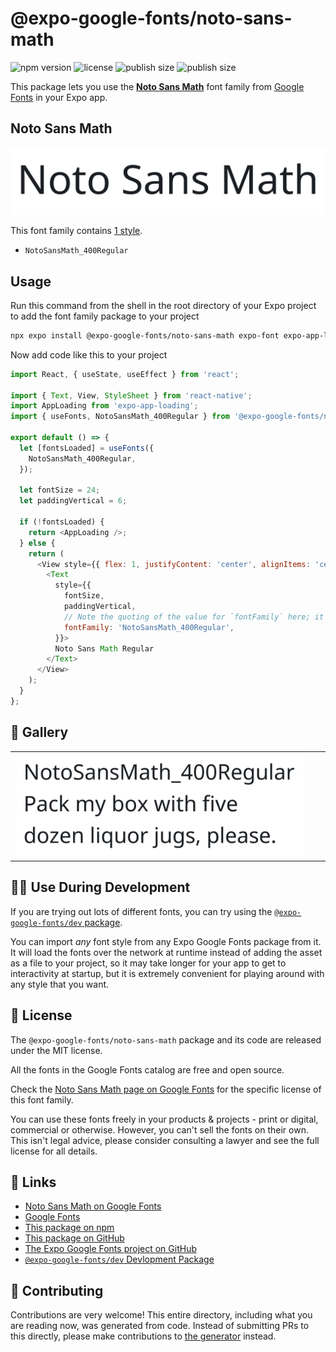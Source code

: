 # @expo-google-fonts/noto-sans-math

![npm version](https://flat.badgen.net/npm/v/@expo-google-fonts/noto-sans-math)
![license](https://flat.badgen.net/github/license/expo/google-fonts)
![publish size](https://flat.badgen.net/packagephobia/install/@expo-google-fonts/noto-sans-math)
![publish size](https://flat.badgen.net/packagephobia/publish/@expo-google-fonts/noto-sans-math)

This package lets you use the [**Noto Sans Math**](https://fonts.google.com/specimen/Noto+Sans+Math) font family from [Google Fonts](https://fonts.google.com/) in your Expo app.

## Noto Sans Math

![Noto Sans Math](./font-family.png)

This font family contains [1 style](#-gallery).

- `NotoSansMath_400Regular`

## Usage

Run this command from the shell in the root directory of your Expo project to add the font family package to your project
```sh
npx expo install @expo-google-fonts/noto-sans-math expo-font expo-app-loading
```

Now add code like this to your project
```js
import React, { useState, useEffect } from 'react';

import { Text, View, StyleSheet } from 'react-native';
import AppLoading from 'expo-app-loading';
import { useFonts, NotoSansMath_400Regular } from '@expo-google-fonts/noto-sans-math';

export default () => {
  let [fontsLoaded] = useFonts({
    NotoSansMath_400Regular,
  });

  let fontSize = 24;
  let paddingVertical = 6;

  if (!fontsLoaded) {
    return <AppLoading />;
  } else {
    return (
      <View style={{ flex: 1, justifyContent: 'center', alignItems: 'center' }}>
        <Text
          style={{
            fontSize,
            paddingVertical,
            // Note the quoting of the value for `fontFamily` here; it expects a string!
            fontFamily: 'NotoSansMath_400Regular',
          }}>
          Noto Sans Math Regular
        </Text>
      </View>
    );
  }
};

```

## 🔡 Gallery


||||
|-|-|-|
|![NotoSansMath_400Regular](./NotoSansMath_400Regular.ttf.png)||||


## 👩‍💻 Use During Development

If you are trying out lots of different fonts, you can try using the [`@expo-google-fonts/dev` package](https://github.com/expo/google-fonts/tree/master/font-packages/dev#readme).

You can import *any* font style from any Expo Google Fonts package from it. It will load the fonts
over the network at runtime instead of adding the asset as a file to your project, so it may take longer
for your app to get to interactivity at startup, but it is extremely convenient
for playing around with any style that you want.

## 📖 License

The `@expo-google-fonts/noto-sans-math` package and its code are released under the MIT license.

All the fonts in the Google Fonts catalog are free and open source.

Check the [Noto Sans Math page on Google Fonts](https://fonts.google.com/specimen/Noto+Sans+Math) for the specific license of this font family.

You can use these fonts freely in your products & projects - print or digital, commercial or otherwise. However, you can't sell the fonts on their own. This isn't legal advice, please consider consulting a lawyer and see the full license for all details.

## 🔗 Links

- [Noto Sans Math on Google Fonts](https://fonts.google.com/specimen/Noto+Sans+Math)
- [Google Fonts](https://fonts.google.com/)
- [This package on npm](https://www.npmjs.com/package/@expo-google-fonts/noto-sans-math)
- [This package on GitHub](https://github.com/expo/google-fonts/tree/master/font-packages/noto-sans-math)
- [The Expo Google Fonts project on GitHub](https://github.com/expo/google-fonts)
- [`@expo-google-fonts/dev` Devlopment Package](https://github.com/expo/google-fonts/tree/master/font-packages/dev)

## 🤝 Contributing

Contributions are very welcome! This entire directory, including what you are reading now, was generated from code. Instead of submitting PRs to this directly, please make contributions to [the generator](https://github.com/expo/google-fonts/tree/master/packages/generator) instead.
